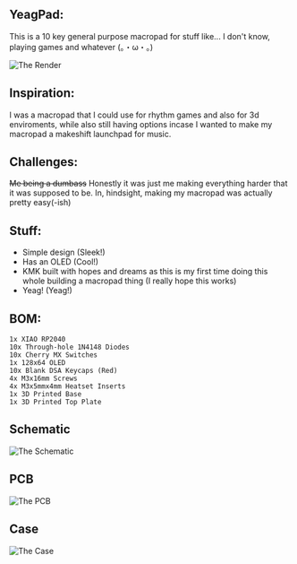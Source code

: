 ## YeagPad:
This is a 10 key general purpose macropad for stuff like... I don't know, playing games and whatever (。・ω・。)

![The Render](https://cdn.hack.pet/slackcdn/2d2dfd7842d436899bce8a399e5bf986.png)

## Inspiration:
I was a macropad that I could use for rhythm games and also for 3d enviroments, while also still having options incase I wanted to make my macropad a makeshift launchpad for music.

## Challenges:
~~Me being a dumbass~~ Honestly it was just me making everything harder that it was supposed to be. In, hindsight, making my macropad was actually pretty easy(-ish)

## Stuff:
- Simple design (Sleek!)
- Has an OLED (Cool!)
- KMK built with hopes and dreams as this is my first time doing this whole building a macropad thing (I really hope this works)
- Yeag! (Yeag!)

## BOM:
    1x XIAO RP2040
    10x Through-hole 1N4148 Diodes
    10x Cherry MX Switches
    1x 128x64 OLED
    10x Blank DSA Keycaps (Red)
    4x M3x16mm Screws
    4x M3x5mmx4mm Heatset Inserts
    1x 3D Printed Base
    1x 3D Printed Top Plate

## Schematic
![The Schematic](https://cdn.hackclubber.dev/slackcdn/14af6205190dab68fc10ec7eaf5e7684.png)

## PCB
![The PCB](https://cdn.hack.pet/slackcdn/2c40976bea7390ff7742165555b21987.png)

## Case
![The Case](https://cdn.hackclubber.dev/slackcdn/6e89cac3fae87be6ac65ca2197c4dbc5.png)
